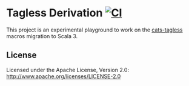 # Tagless Derivation [![CI](https://github.com/pomadchin/tagless-derivation/workflows/CI/badge.svg)](https://github.com/pomadchin/tagless-derivation/actions)

This project is an experimental playground to work on the [cats-tagless](https://github.com/typelevel/cats-tagless/issues/170) macros migration to Scala 3.

## License

Licensed under the Apache License, Version 2.0: http://www.apache.org/licenses/LICENSE-2.0
